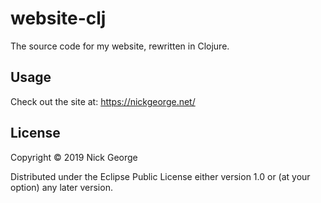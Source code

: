 # website-clj

The source code for my website, rewritten in Clojure. 

## Usage
Check out the site at: https://nickgeorge.net/

## License

Copyright © 2019 Nick George

Distributed under the Eclipse Public License either version 1.0 or (at
your option) any later version.
